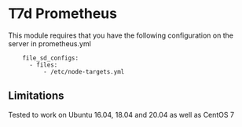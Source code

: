 # T7d Prometheus

This module requires that you have the following configuration on the server in prometheus.yml

```
    file_sd_configs:
      - files:
          - /etc/node-targets.yml
```
## Limitations

Tested to work on Ubuntu 16.04, 18.04 and 20.04 as well as CentOS 7
